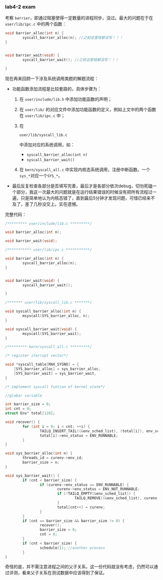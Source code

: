 ### lab4-2 exam

考察 `barrier`，即通过阻塞使得一定数量的进程同步，没过。最大的问题在于在`user/lib/ipc.c` 中的两个函数：

```cpp
void barrier_alloc(int n) {
        syscall_barrier_alloc(n); //之前这里啥都没写！！！
}


void barrier_wait(void) {
        syscall_barrier_wait(); //之前这里啥都没写！！！

}
```

现在再来回顾一下涉及系统调用类题的解题流程：

- 功能函数添加流程是比较套路的，具体步骤为：

  1. 在 `user/include/lib.h` 中添加功能函数的声明；

  2. 在 `user/lib/` 的对应文件中添加功能函数的定义，例如上文中的两个函数在 `user/lib/ipc.c` 中；

  3. 在

      

     ```
     user/lib/syscall_lib.c
     ```

     中添加对应的系统调用，如：

     - `syscall_barrier_alloc(int n)`
     - `syscall_barrier_wait()`

  4. 在 `kern/syscall_all.c` 中实现内核态系统调用，注册中断函数。一个`sys_*`对应一个`SYS_*`。

- 最后反复检查各部分是否填写完善，最后才是各部分依次debug，切勿死磕一个部分，我这一次最大的问题就是在运行结果错误的时候没有把所有流程过一遍，只是简单地认为内核态错了，直到最后5分钟才发现问题，可惜已经来不及了，差了几秒没交上。实在遗憾。

完整代码：

```cpp
/********* user/include/lib.c *********/

void barrier_alloc(int n);

void barrier_wait(void);

/*********** user/lib/ipc.c ***********/

void barrier_alloc(int n) {
        syscall_barrier_alloc(n);
}


void barrier_wait(void) {
        syscall_barrier_wait();

}

/******* user/lib/syscall_lib.c *******/

void syscall_barrier_alloc(int n) {
        msyscall(SYS_barrier_alloc, n);
}

void syscall_barrier_wait(void) {
        msyscall(SYS_barrier_wait);
}

/********* kern/syscall_all.c *********/

/* register iterrupt vector*/

void *syscall_table[MAX_SYSNO] = {
    [SYS_barrier_alloc] = sys_barrier_alloc,
    [SYS_barrier_wait] = sys_barrier_wait,
}

/* implement syscall funtion of kernel state*/

//globar variable

int barrier_size = 0;
int cnt = 0;
struct Env* total[128];

void recover() {
        for (int i = 0; i < cnt; ++i) {
                TAILQ_INSERT_TAIL((&env_sched_list), (total[i]), env_sched_link); 
                total[i]->env_status = ENV_RUNNABLE;
        }
}

void sys_barrier_alloc(int n) {                                
        threads_id = curenv->env_id;
        barrier_size = n;
}

void sys_barrier_wait() {
        if (cnt < barrier_size) {
                if (curenv->env_status == ENV_RUNNABLE) {
                        curenv->env_status = ENV_NOT_RUNNABLE;
                        if (!TAILQ_EMPTY(&env_sched_list)) {
                                TAILQ_REMOVE((&env_sched_list), curenv, env_sched_link);
                        }
                        total[cnt++] = curenv;
                }
        }
        if (cnt == barrier_size && barrier_size != 0) {
                recover();
                barrier_size = 0;
                cnt = 0;
        }
        if (cnt < barrier_size) {
                schedule(1); //another process
        }
}
```

奇怪的是，并不需注意进程之间的父子关系，这一份代码就没有考虑，仍然可以通过评测，看来父子关系在测试数据中应该得到了保证。